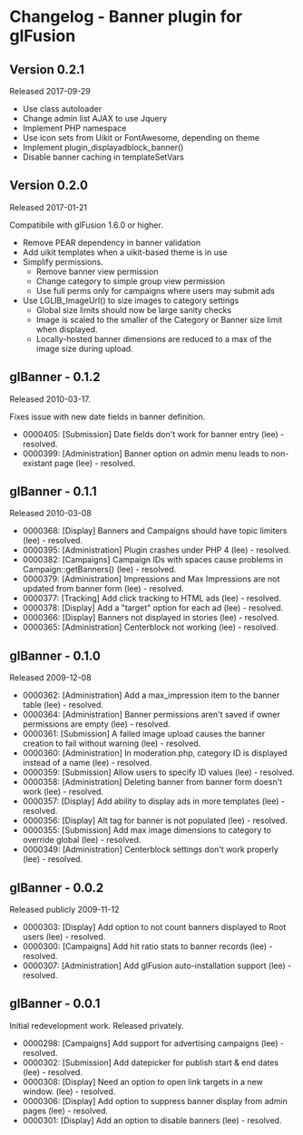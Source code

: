 # Changelog - Banner plugin for glFusion

## Version 0.2.1
Released 2017-09-29
- Use class autoloader
- Change admin list AJAX to use Jquery
- Implement PHP namespace
- Use icon sets from Uikit or FontAwesome, depending on theme
- Implement plugin_displayadblock_banner()
- Disable banner caching in templateSetVars

## Version 0.2.0
Released 2017-01-21

Compatibile with glFusion 1.6.0 or higher.
- Remove PEAR dependency in banner validation
- Add uikit templates when a uikit-based theme is in use
- Simplify permissions.
  - Remove banner view permission
  - Change category to simple group view permission
  - Use full perms only for campaigns where users may submit ads
- Use LGLIB_ImageUrl() to size images to category settings
  - Global size limits should now be large sanity checks
  - Image is scaled to the smaller of the Category or Banner size limit when displayed.
  - Locally-hosted banner dimensions are reduced to a max of the image size during upload.

## glBanner - 0.1.2
Released 2010-03-17.

Fixes issue with new date fields in banner definition.
- 0000405: [Submission] Date fields don't work for banner entry (lee) - resolved.
- 0000399: [Administration] Banner option on admin menu leads to non-existant page (lee) - resolved.

## glBanner - 0.1.1
Released 2010-03-08
- 0000368: [Display] Banners and Campaigns should have topic limiters (lee) - resolved.
- 0000395: [Administration] Plugin crashes under PHP 4 (lee) - resolved.
- 0000382: [Campaigns] Campaign IDs with spaces cause problems in Campaign::getBanners() (lee) - resolved.
- 0000379: [Administration] Impressions and Max Impressions are not updated from banner form (lee) - resolved.
- 0000377: [Tracking] Add click tracking to HTML ads (lee) - resolved.
- 0000378: [Display] Add a "target" option for each ad (lee) - resolved.
- 0000366: [Display] Banners not displayed in stories (lee) - resolved.
- 0000365: [Administration] Centerblock not working (lee) - resolved.

## glBanner - 0.1.0
Released 2009-12-08
- 0000362: [Administration] Add a max_impression item to the banner table (lee) - resolved.
- 0000364: [Administration] Banner permissions aren't saved if owner permissions are empty (lee) - resolved.
- 0000361: [Submission] A failed image upload causes the banner creation to fail without warning (lee) - resolved.
- 0000360: [Administration] In moderation.php, category ID is displayed instead of a name (lee) - resolved.
- 0000359: [Submission] Allow users to specify ID values (lee) - resolved.
- 0000358: [Administration] Deleting banner from banner form doesn't work (lee) - resolved.
- 0000357: [Display] Add ability to display ads in more templates (lee) - resolved.
- 0000356: [Display] Alt tag for banner is not populated (lee) - resolved.
- 0000355: [Submission] Add max image dimensions to category to override global (lee) - resolved.
- 0000349: [Administration] Centerblock settings don't work properly (lee) - resolved.

## glBanner - 0.0.2
Released publicly 2009-11-12
- 0000303: [Display] Add option to not count banners displayed to Root users (lee) - resolved.
- 0000300: [Campaigns] Add hit ratio stats to banner records (lee) - resolved.
- 0000307: [Administration] Add glFusion auto-installation support (lee) - resolved.

## glBanner - 0.0.1
Initial redevelopment work. Released privately.
- 0000298: [Campaigns] Add support for advertising campaigns (lee) - resolved.
- 0000302: [Submission] Add datepicker for publish start & end dates (lee) - resolved.
- 0000308: [Display] Need an option to open link targets in a new window. (lee) - resolved.
- 0000306: [Display] Add option to suppress banner display from admin pages (lee) - resolved.
- 0000301: [Display] Add an option to disable banners (lee) - resolved.
